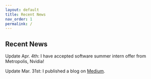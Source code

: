 ```yaml
---
layout: default
title: Recent News
nav_order: 1
permalink: /
---
```


## Recent News

Update Apr. 4th: I have accepted software summer intern offer from Metropolis, Nvidia!

Update Mar. 31st: I published a blog on [Medium](https://medium.com/@mh4116_43123/a-milestone-in-object-detection-with-transformers-f2fd8a30cc32).
